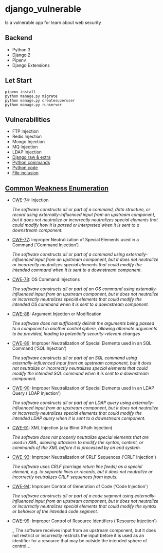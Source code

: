 # django_vulnerable
Is a vulnerable app for learn about web security

## Backend
  * Python 3
  * Django 2
  * Pipenv
  * Django Extensions

## Let Start
```
pipenv install
python manage.py migrate
python manage.py createsuperuser
python manage.py runserver
```

## Vulnerabilities

+ FTP Injection
+ Redis Injection
+ Mongo Injection
+ MQ Injection
+ LDAP Injection
+ [Django raw & extra](vulnerable/views/sql_injection.py)
+ [Python commands](vulnerable/views/commands.py)
+ [Python code](vulnerable/views/code.py)
+ [File inclusion](vulnerable/views/views.py)


## [Common Weakness Enumeration](http://cwe.mitre.org/index.html)

- [CWE-74](http://cwe.mitre.org/data/definitions/74.html):
  Injection

  _The software constructs all or part of a command, data structure,
  or record using externally-influenced input from an upstream component,
  but it does not neutralize or incorrectly neutralizes
  special elements that could modify how it is parsed or
  interpreted when it is sent to a downstream component._

- [CWE-77](http://cwe.mitre.org/data/definitions/77.html):
  Improper Neutralization of Special Elements used in a Command ('Command Injection')

  _The software constructs all or part of a command using
  externally-influenced input from an upstream component,
  but it does not neutralize or incorrectly neutralizes
  special elements that could modify the intended command
  when it is sent to a downstream component._

- [CWE-78](http://cwe.mitre.org/data/definitions/78.html):
  OS Command Injections

  _The software constructs all or part of an OS command using
  externally-influenced input from an upstream component,
  but it does not neutralize or incorrectly neutralizes
  special elements that could modify the intended OS command
  when it is sent to a downstream component._

- [CWE-88](http://cwe.mitre.org/data/definitions/88.html):
  Argument Injection or Modification

  _The software does not sufficiently delimit the arguments
  being passed to a component in another control sphere,
  allowing alternate arguments to be provided,
  leading to potentially security-relevant changes_

- [CWE-89](http://cwe.mitre.org/data/definitions/91.html):
  Improper Neutralization of Special Elements used in an SQL Command ('SQL Injection')

  _The software constructs all or part of an SQL command using
  externally-influenced input from an upstream component,
  but it does not neutralize or incorrectly neutralizes
  special elements that could modify the intended SQL command
  when it is sent to a downstream component._

- [CWE-90](http://cwe.mitre.org/data/definitions/90.html):
  Improper Neutralization of Special Elements used in an LDAP Query ('LDAP Injection')

  _The software constructs all or part of an LDAP query using
  externally-influenced input from an upstream component,
  but it does not neutralize or incorrectly neutralizes
  special elements that could modify the intended LDAP query
  when it is sent to a downstream component._

- [CWE-91](http://cwe.mitre.org/data/definitions/91.html):
  XML Injection (aka Blind XPath Injection)

  _The software does not properly neutralize special elements
  that are used in XML, allowing attackers to modify the syntax,
  content, or commands of the XML before it is processed by an end system._

- [CWE-93](http://cwe.mitre.org/data/definitions/93.html):
  Improper Neutralization of CRLF Sequences ('CRLF Injection')

  _The software uses CRLF (carriage return line feeds)
  as a special element, e.g. to separate lines or records,
  but it does not neutralize or incorrectly neutralizes
  CRLF sequences from inputs._

- [CWE-94](http://cwe.mitre.org/data/definitions/94.html):
  Improper Control of Generation of Code ('Code Injection')

  _The software constructs all or part of a code segment using
  externally-influenced input from an upstream component,
  but it does not neutralize or incorrectly neutralizes
  special elements that could modify the syntax or
  behavior of the intended code segment._

- [CWE-99](http://cwe.mitre.org/data/definitions/99.html):
  Improper Control of Resource Identifiers ('Resource Injection')

  _	The software receives input from an upstream component,
  but it does not restrict or incorrectly restricts the input
  before it is used as an identifier for a resource that
  may be outside the intended sphere of control._
